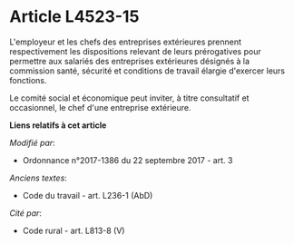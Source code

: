 # Article L4523-15

L'employeur et les chefs des entreprises extérieures prennent respectivement les dispositions relevant de leurs prérogatives
pour permettre aux salariés des entreprises extérieures désignés à la commission santé, sécurité et conditions de travail
élargie d'exercer leurs fonctions.

Le comité social et économique peut inviter, à titre consultatif et occasionnel, le chef d'une entreprise extérieure.

**Liens relatifs à cet article**

_Modifié par_:

  - Ordonnance n°2017-1386 du 22 septembre 2017 - art. 3

_Anciens textes_:

  - Code du travail - art. L236-1 (AbD)

_Cité par_:

  - Code rural - art. L813-8 (V)
